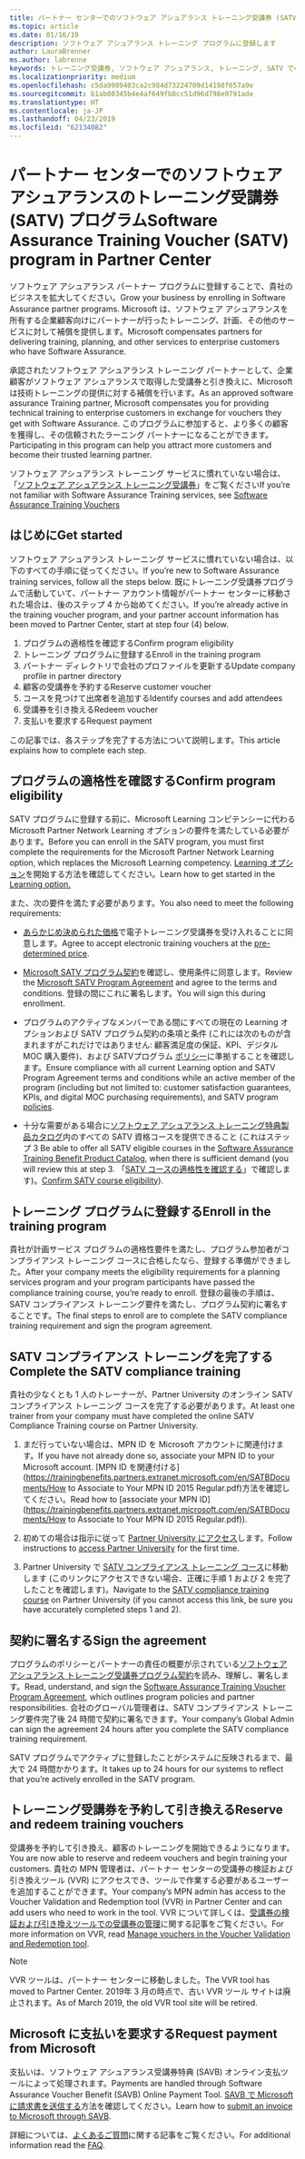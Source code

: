 ```yaml
---
title: パートナー センターでのソフトウェア アシュアランス トレーニング受講券 (SATV) プログラム | パートナー センター
ms.topic: article
ms.date: 01/16/19
description: ソフトウェア アシュアランス トレーニング プログラムに登録します
author: LauraBrenner
ms.author: labrenne
keywords: トレーニング受講券, ソフトウェア アシュアランス, トレーニング, SATV での登録, SATV
ms.localizationpriority: medium
ms.openlocfilehash: c5da9989403ca2c984d73224709d14198f657a9e
ms.sourcegitcommit: b1ab80345b4e4af649fb8cc51d96d798e0791ade
ms.translationtype: HT
ms.contentlocale: ja-JP
ms.lasthandoff: 04/23/2019
ms.locfileid: "62134082"
---
```

# <a name="software-assurance-training-voucher-satv-program-in-partner-center"></a><span data-ttu-id="bdf02-104">パートナー センターでのソフトウェア アシュアランスのトレーニング受講券 (SATV) プログラム</span><span class="sxs-lookup"><span data-stu-id="bdf02-104">Software Assurance Training Voucher (SATV) program in Partner Center</span></span>

<span data-ttu-id="bdf02-105">ソフトウェア アシュアランス パートナー プログラムに登録することで、貴社のビジネスを拡大してください。</span><span class="sxs-lookup"><span data-stu-id="bdf02-105">Grow your business by enrolling in Software Assurance partner programs.</span></span> <span data-ttu-id="bdf02-106">Microsoft は、ソフトウェア アシュアランスを所有する企業顧客向けにパートナーが行ったトレーニング、計画、その他のサービスに対して補償を提供します。</span><span class="sxs-lookup"><span data-stu-id="bdf02-106">Microsoft compensates partners for delivering training, planning, and other services to enterprise customers who have Software Assurance.</span></span> 

<span data-ttu-id="bdf02-107">承認されたソフトウェア アシュアランス トレーニング パートナーとして、企業顧客がソフトウェア アシュアランスで取得した受講券と引き換えに、Microsoft は技術トレーニングの提供に対する補償を行います。</span><span class="sxs-lookup"><span data-stu-id="bdf02-107">As an approved software assurance Training partner, Microsoft compensates you for providing technical training to enterprise customers in exchange for vouchers they get with Software Assurance.</span></span> <span data-ttu-id="bdf02-108">このプログラムに参加すると、より多くの顧客を獲得し、その信頼されたラーニング パートナーになることができます。</span><span class="sxs-lookup"><span data-stu-id="bdf02-108">Participating in this program can help you attract more customers and become their trusted learning partner.</span></span>

<span data-ttu-id="bdf02-109">ソフトウェア アシュアランス トレーニング サービスに慣れていない場合は、「[ソフトウェア アシュアランス トレーニング受講券](https://trainingbenefits.partners.extranet.microsoft.com/en/SATV/Pages/default.aspx)」をご覧ください</span><span class="sxs-lookup"><span data-stu-id="bdf02-109">If you’re not familiar with Software Assurance Training services, see [Software Assurance Training Vouchers ](https://trainingbenefits.partners.extranet.microsoft.com/en/SATV/Pages/default.aspx)</span></span>

## <a name="get-started"></a><span data-ttu-id="bdf02-110">はじめに</span><span class="sxs-lookup"><span data-stu-id="bdf02-110">Get started</span></span>

<span data-ttu-id="bdf02-111">ソフトウェア アシュアランス トレーニング サービスに慣れていない場合は、以下のすべての手順に従ってください。</span><span class="sxs-lookup"><span data-stu-id="bdf02-111">If you’re new to Software Assurance training services, follow all the steps below.</span></span> <span data-ttu-id="bdf02-112">既にトレーニング受講券プログラムで活動していて、パートナー アカウント情報がパートナー センターに移動された場合は、後のステップ 4 から始めてください。</span><span class="sxs-lookup"><span data-stu-id="bdf02-112">If you’re already active in the training voucher program, and your partner account information has been moved to Partner Center, start at step four (4) below.</span></span> 

1. <span data-ttu-id="bdf02-113">プログラムの適格性を確認する</span><span class="sxs-lookup"><span data-stu-id="bdf02-113">Confirm program eligibility</span></span>
2. <span data-ttu-id="bdf02-114">トレーニング プログラムに登録する</span><span class="sxs-lookup"><span data-stu-id="bdf02-114">Enroll in the training program</span></span>
3. <span data-ttu-id="bdf02-115">パートナー ディレクトリで会社のプロファイルを更新する</span><span class="sxs-lookup"><span data-stu-id="bdf02-115">Update company profile in partner directory</span></span>
4. <span data-ttu-id="bdf02-116">顧客の受講券を予約する</span><span class="sxs-lookup"><span data-stu-id="bdf02-116">Reserve customer voucher</span></span>
5. <span data-ttu-id="bdf02-117">コースを見つけて出席者を追加する</span><span class="sxs-lookup"><span data-stu-id="bdf02-117">Identify courses and add attendees</span></span>
6. <span data-ttu-id="bdf02-118">受講券を引き換える</span><span class="sxs-lookup"><span data-stu-id="bdf02-118">Redeem voucher</span></span>
7. <span data-ttu-id="bdf02-119">支払いを要求する</span><span class="sxs-lookup"><span data-stu-id="bdf02-119">Request payment</span></span>

<span data-ttu-id="bdf02-120">この記事では、各ステップを完了する方法について説明します。</span><span class="sxs-lookup"><span data-stu-id="bdf02-120">This article explains how to complete each step.</span></span>

## <a name="confirm-program-eligibility"></a><span data-ttu-id="bdf02-121">プログラムの適格性を確認する</span><span class="sxs-lookup"><span data-stu-id="bdf02-121">Confirm program eligibility</span></span>

<span data-ttu-id="bdf02-122">SATV プログラムに登録する前に、Microsoft Learning コンピテンシーに代わる Microsoft Partner Network Learning オプションの要件を満たしている必要があります。</span><span class="sxs-lookup"><span data-stu-id="bdf02-122">Before you can enroll in the SATV program, you must first complete the requirements for the Microsoft Partner Network Learning option, which replaces the Microsoft Learning competency.</span></span> <span data-ttu-id="bdf02-123">[Learning オプション](https://partner.microsoft.com/en-US/marketing/details/learning-option-enrollment#/)を開始する方法を確認してください。</span><span class="sxs-lookup"><span data-stu-id="bdf02-123">Learn how to get started in the [Learning option.](https://partner.microsoft.com/en-US/marketing/details/learning-option-enrollment#/)</span></span>

<span data-ttu-id="bdf02-124">また、次の要件を満たす必要があります。</span><span class="sxs-lookup"><span data-stu-id="bdf02-124">You also need to meet the following requirements:</span></span>

- <span data-ttu-id="bdf02-125">[あらかじめ決められた価格](https://partner.microsoft.com/en-US/membership/satv-voucher-pricing)で電子トレーニング受講券を受け入れることに同意します。</span><span class="sxs-lookup"><span data-stu-id="bdf02-125">Agree to accept electronic training vouchers at the [pre-determined price](https://partner.microsoft.com/en-US/membership/satv-voucher-pricing).</span></span>

- <span data-ttu-id="bdf02-126">[Microsoft SATV プログラム契約](https://aka.ms/satv_legal_agreement)を確認し、使用条件に同意します。</span><span class="sxs-lookup"><span data-stu-id="bdf02-126">Review the [Microsoft SATV Program Agreement](https://aka.ms/satv_legal_agreement) and agree to the terms and conditions.</span></span> <span data-ttu-id="bdf02-127">登録の間にこれに署名します。</span><span class="sxs-lookup"><span data-stu-id="bdf02-127">You will sign this during enrollment.</span></span> 

- <span data-ttu-id="bdf02-128">プログラムのアクティブなメンバーである間にすべての現在の Learning オプションおよび SATV プログラム契約の条項と条件 (これには次のものが含まれますがこれだけではありません: 顧客満足度の保証、KPI、デジタル MOC 購入要件)、および SATVプログラム [ポリシー](https://trainingbenefits.partners.extranet.microsoft.com/en/SATV/Pages/ProgramPolicies.aspx)に準拠することを確認します。</span><span class="sxs-lookup"><span data-stu-id="bdf02-128">Ensure compliance with all current Learning option and SATV Program Agreement terms and conditions while an active member of the program (including but not limited to: customer satisfaction guarantees, KPIs, and digital MOC purchasing requirements), and SATV program [policies](https://trainingbenefits.partners.extranet.microsoft.com/en/SATV/Pages/ProgramPolicies.aspx).</span></span>

- <span data-ttu-id="bdf02-129">十分な需要がある場合に[ソフトウェア アシュアランス トレーニング特典製品カタログ](https://aka.ms/SATV_catalog)内のすべての SATV 資格コースを提供できること (これはステップ 3 </span><span class="sxs-lookup"><span data-stu-id="bdf02-129">Be able to offer all SATV eligible courses in the [Software Assurance Training Benefit Product Catalog](https://aka.ms/SATV_catalog), when there is sufficient demand (you will review this at step 3.</span></span> <span data-ttu-id="bdf02-130">「[SATV コースの適格性を確認する](https://trainingbenefits.partners.extranet.microsoft.com/en/SATV/Pages/ConfirmEligibility.aspx)」で確認します)。</span><span class="sxs-lookup"><span data-stu-id="bdf02-130">[Confirm SATV course eligibility](https://trainingbenefits.partners.extranet.microsoft.com/en/SATV/Pages/ConfirmEligibility.aspx)).</span></span>

## <a name="enroll-in-the-training-program"></a><span data-ttu-id="bdf02-131">トレーニング プログラムに登録する</span><span class="sxs-lookup"><span data-stu-id="bdf02-131">Enroll in the training program</span></span>

<span data-ttu-id="bdf02-132">貴社が計画サービス プログラムの適格性要件を満たし、プログラム参加者がコンプライアンス トレーニング コースに合格したなら、登録する準備ができました。</span><span class="sxs-lookup"><span data-stu-id="bdf02-132">After your company meets the eligibility requirements for a planning services program and your program participants have passed the compliance training course, you’re ready to enroll.</span></span> <span data-ttu-id="bdf02-133">登録の最後の手順は、SATV コンプライアンス トレーニング要件を満たし、プログラム契約に署名することです。</span><span class="sxs-lookup"><span data-stu-id="bdf02-133">The final steps to enroll are to complete the SATV compliance training requirement and sign the program agreement.</span></span>  

## <a name="complete-the-satv-compliance-training"></a><span data-ttu-id="bdf02-134">SATV コンプライアンス トレーニングを完了する</span><span class="sxs-lookup"><span data-stu-id="bdf02-134">Complete the SATV compliance training</span></span>

<span data-ttu-id="bdf02-135">貴社の少なくとも 1 人のトレーナーが、Partner University のオンライン SATV コンプライアンス トレーニング コースを完了する必要があります。</span><span class="sxs-lookup"><span data-stu-id="bdf02-135">At least one trainer from your company must have completed the online SATV Compliance Training course on Partner University.</span></span>
 
1. <span data-ttu-id="bdf02-136">まだ行っていない場合は、MPN ID を Microsoft アカウントに関連付けます。</span><span class="sxs-lookup"><span data-stu-id="bdf02-136">If you have not already done so, associate your MPN ID to your Microsoft account.</span></span> <span data-ttu-id="bdf02-137">[MPN ID を関連付ける](https://trainingbenefits.partners.extranet.microsoft.com/en/SATBDocuments/How to Associate to Your MPN ID 2015 Regular.pdf)方法を確認してください。</span><span class="sxs-lookup"><span data-stu-id="bdf02-137">Read how to [associate your MPN ID](https://trainingbenefits.partners.extranet.microsoft.com/en/SATBDocuments/How to Associate to Your MPN ID 2015 Regular.pdf)).</span></span>

2. <span data-ttu-id="bdf02-138">初めての場合は指示に従って [Partner University にアクセス](https://trainingbenefits.partners.extranet.microsoft.com/en/SATBDocuments/Partner_University_on-boarding.pdf)します。</span><span class="sxs-lookup"><span data-stu-id="bdf02-138">Follow instructions to [access Partner University](https://trainingbenefits.partners.extranet.microsoft.com/en/SATBDocuments/Partner_University_on-boarding.pdf) for the first time.</span></span>

3. <span data-ttu-id="bdf02-139">Partner University で [SATV コンプライアンス トレーニング コース](https://partneruniversity.microsoft.com/?whr=uri:MicrosoftAccount&courseId=14461&scoId=dXsXmk7lB_2704778676)に移動します (このリンクにアクセスできない場合、正確に手順 1 および 2 を完了したことを確認します)。</span><span class="sxs-lookup"><span data-stu-id="bdf02-139">Navigate to the [SATV compliance training course](https://partneruniversity.microsoft.com/?whr=uri:MicrosoftAccount&courseId=14461&scoId=dXsXmk7lB_2704778676) on Partner University (if you cannot access this link, be sure you have accurately completed steps 1 and 2).</span></span>  

## <a name="sign-the-agreement"></a><span data-ttu-id="bdf02-140">契約に署名する</span><span class="sxs-lookup"><span data-stu-id="bdf02-140">Sign the agreement</span></span>

<span data-ttu-id="bdf02-141">プログラムのポリシーとパートナーの責任の概要が示されている[ソフトウェア アシュアランス トレーニング受講券プログラム契約](https://partners.microsoft.com/partnerprogram/Satv.aspx)を読み、理解し、署名します。</span><span class="sxs-lookup"><span data-stu-id="bdf02-141">Read, understand, and sign the [Software Assurance Training Voucher Program Agreement](https://partners.microsoft.com/partnerprogram/Satv.aspx), which outlines program policies and partner responsibilities.</span></span> <span data-ttu-id="bdf02-142">会社のグローバル管理者は、SATV コンプライアンス トレーニング要件完了後 24 時間で契約に署名できます。</span><span class="sxs-lookup"><span data-stu-id="bdf02-142">Your company’s Global Admin can sign the agreement 24 hours after you complete the SATV compliance training requirement.</span></span>

<span data-ttu-id="bdf02-143">SATV プログラムでアクティブに登録したことがシステムに反映されるまで、最大で 24 時間かかります。</span><span class="sxs-lookup"><span data-stu-id="bdf02-143">It takes up to 24 hours for our systems to reflect that you’re actively enrolled in the SATV program.</span></span> 

## <a name="reserve-and-redeem-training-vouchers"></a><span data-ttu-id="bdf02-144">トレーニング受講券を予約して引き換える</span><span class="sxs-lookup"><span data-stu-id="bdf02-144">Reserve and redeem training vouchers</span></span>

<span data-ttu-id="bdf02-145">受講券を予約して引き換え、顧客のトレーニングを開始できるようになります。</span><span class="sxs-lookup"><span data-stu-id="bdf02-145">You are now able to reserve and redeem vouchers and begin training your customers.</span></span> <span data-ttu-id="bdf02-146">貴社の MPN 管理者は、パートナー センターの受講券の検証および引き換えツール (VVR) にアクセスでき、ツールで作業する必要があるユーザーを追加することができます。</span><span class="sxs-lookup"><span data-stu-id="bdf02-146">Your company’s MPN admin has access to the Voucher Validation and Redemption tool (VVR) in Partner Center and can add users who need to work in the tool.</span></span> <span data-ttu-id="bdf02-147">VVR について詳しくは、[受講券の検証および引き換えツールでの受講券の管理](voucher-validation-tool.md)に関する記事をご覧ください。</span><span class="sxs-lookup"><span data-stu-id="bdf02-147">For more information on VVR, read [Manage vouchers in the Voucher Validation and Redemption tool](voucher-validation-tool.md).</span></span>

>[!Note]
><span data-ttu-id="bdf02-148">VVR ツールは、パートナー センターに移動しました。</span><span class="sxs-lookup"><span data-stu-id="bdf02-148">The VVR tool has moved to Partner Center.</span></span> <span data-ttu-id="bdf02-149">2019年 3 月の時点で、古い VVR ツール サイトは廃止されます。</span><span class="sxs-lookup"><span data-stu-id="bdf02-149">As of March 2019, the old VVR tool site will be retired.</span></span>

## <a name="request-payment-from-microsoft"></a><span data-ttu-id="bdf02-150">Microsoft に支払いを要求する</span><span class="sxs-lookup"><span data-stu-id="bdf02-150">Request payment from Microsoft</span></span>

<span data-ttu-id="bdf02-151">支払いは、ソフトウェア アシュアランス受講券特典 (SAVB) オンライン支払ツールによって処理されます。</span><span class="sxs-lookup"><span data-stu-id="bdf02-151">Payments are handled through Software Assurance Voucher Benefit (SAVB) Online Payment Tool.</span></span>  <span data-ttu-id="bdf02-152">[SAVB で Microsoft に請求書を送信する](https://trainingbenefits.partners.extranet.microsoft.com/en/SATV/Pages/GetPaid.aspx)方法を確認してください。</span><span class="sxs-lookup"><span data-stu-id="bdf02-152">Learn how to [submit an invoice to Microsoft through SAVB](https://trainingbenefits.partners.extranet.microsoft.com/en/SATV/Pages/GetPaid.aspx).</span></span>

<span data-ttu-id="bdf02-153">詳細については、[よくあるご質問](vvr-faq.md)に関する記事をご覧ください。</span><span class="sxs-lookup"><span data-stu-id="bdf02-153">For additional information read the [FAQ](vvr-faq.md).</span></span>